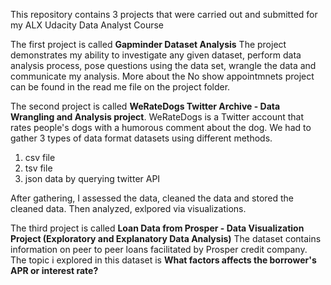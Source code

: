 This repository contains 3 projects that were carried out and submitted for my ALX Udacity Data Analyst Course

The first project is called **Gapminder Dataset Analysis**
The project demonstrates my ability to investigate any given dataset, perform data analysis process, pose questions using the data set, wrangle the data and communicate my analysis.
More about the No show appointmnets project can be found in the read me file on the project folder.


The second project is called **WeRateDogs Twitter Archive - Data Wrangling and Analysis project**.
WeRateDogs is a Twitter account that rates people's dogs with a humorous comment about the dog. We had to gather 3 types of data format datasets using different methods. 
1. csv file 
2. tsv file
3. json data by querying twitter API

After gathering, I assessed the data, cleaned the data and stored the cleaned data. Then analyzed, exlpored via visualizations.


The third project is called **Loan Data from Prosper - Data Visualization Project (Exploratory and Explanatory Data Analysis)**
The dataset contains information on peer to peer loans facilitated by Prosper credit company.
The topic i explored in this dataset is **What factors affects the borrower's APR or interest rate?**
